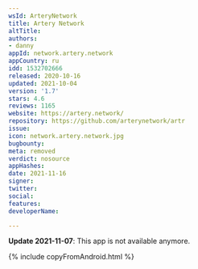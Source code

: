 ```yaml
---
wsId: ArteryNetwork
title: Artery Network
altTitle: 
authors:
- danny
appId: network.artery.network
appCountry: ru
idd: 1532702666
released: 2020-10-16
updated: 2021-10-04
version: '1.7'
stars: 4.6
reviews: 1165
website: https://artery.network/
repository: https://github.com/arterynetwork/artr
issue: 
icon: network.artery.network.jpg
bugbounty: 
meta: removed
verdict: nosource
appHashes: 
date: 2021-11-16
signer: 
twitter: 
social: 
features: 
developerName: 

---
```


**Update 2021-11-07**: This app is not available anymore.

{% include copyFromAndroid.html %}
